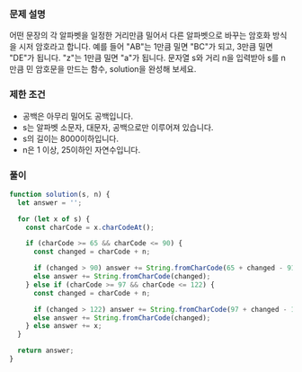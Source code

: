 ### 문제 설명

어떤 문장의 각 알파벳을 일정한 거리만큼 밀어서 다른 알파벳으로 바꾸는 암호화 방식을 시저 암호라고 합니다. 예를 들어 "AB"는 1만큼 밀면 "BC"가 되고, 3만큼 밀면 "DE"가 됩니다. "z"는 1만큼 밀면 "a"가 됩니다. 문자열 s와 거리 n을 입력받아 s를 n만큼 민 암호문을 만드는 함수, solution을 완성해 보세요.

### 제한 조건

- 공백은 아무리 밀어도 공백입니다.
- s는 알파벳 소문자, 대문자, 공백으로만 이루어져 있습니다.
- s의 길이는 8000이하입니다.
- n은 1 이상, 25이하인 자연수입니다.

### 풀이

```js
function solution(s, n) {
  let answer = '';

  for (let x of s) {
    const charCode = x.charCodeAt();

    if (charCode >= 65 && charCode <= 90) {
      const changed = charCode + n;

      if (changed > 90) answer += String.fromCharCode(65 + changed - 91);
      else answer += String.fromCharCode(changed);
    } else if (charCode >= 97 && charCode <= 122) {
      const changed = charCode + n;

      if (changed > 122) answer += String.fromCharCode(97 + changed - 123);
      else answer += String.fromCharCode(changed);
    } else answer += x;
  }

  return answer;
}
```
